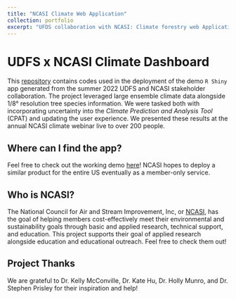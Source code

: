 ```yaml
---
title: "NCASI Climate Web Application"
collection: portfolio
excerpt: "UFDS collaboration with NCASI: Climate forestry web Application<br/><img src='/images/all_j_photos/ncasi-portfolio-pic.png' width=500>"
---
```


# UDFS x NCASI Climate Dashboard
This [repository](https://github.com/harvard-ufds/climate-dashboard) contains codes used in the deployment of the demo `R Shiny` app generated from the summer 2022 UDFS and NCASI stakeholder collaboration. The project leveraged large ensemble climate data alongside 1/8° resolution tree species information. We were tasked both with incorporating uncertainty into the *Climate Prediction and Analysis Tool* (CPAT) and updating the user experience. We presented these results at the annual NCASI climate webinar live to over 200 people. 

## Where can I find the app?
Feel free to check out the working demo [here](https://ncasi-shiny-tools.shinyapps.io/CPAT_Ver2_Demo/)! NCASI hopes to deploy a similar product for the entire US eventually as a member-only service.

## Who is NCASI?
The National Council for Air and Stream Improvement, Inc, or [NCASI](https://www.ncasi.org), has the goal of helping members cost-effectively meet their environmental and sustainability goals through basic and applied research, technical support, and education. This project supports their goal of applied research alongside education and educational outreach. Feel free to check them out! 

## Project Thanks
We are grateful to Dr. Kelly McConville, Dr. Kate Hu, Dr. Holly Munro, and Dr. Stephen Prisley for their inspiration and help! 

<!-- [Download paper here](http://academicpages.github.io/files/paper1.pdf) -->

<!-- Recommended citation: Your Name, You. (2009). "Paper Title Number 1." <i>Journal 1</i>. 1(1). -->
